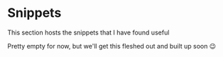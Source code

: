 # Snippets

This section hosts the snippets that I have found useful

Pretty empty for now, but we'll get this fleshed out and built up soon 😉
